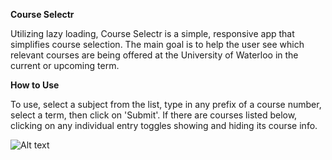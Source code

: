 <b> Course Selectr </b>

Utilizing lazy loading, Course Selectr is a simple, responsive app that simplifies course selection. The main goal is to help the user see which relevant courses are being offered at the University of Waterloo in the current or upcoming term.

<b> How to Use </b> 

To use, select a subject from the list, type in any prefix of a course number, select a term, then click on 'Submit'. If there are courses listed below, clicking on any individual entry toggles showing and hiding its course info.

![Alt text](https://user-images.githubusercontent.com/13802892/32413650-37857502-c1e4-11e7-8074-b8b0a0e1797d.png)


